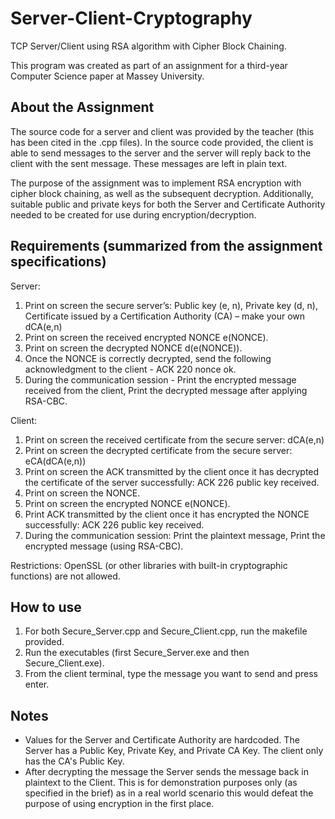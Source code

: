 # Server-Client-Cryptography
TCP Server/Client using RSA algorithm with Cipher Block Chaining.

This program was created as part of an assignment for a third-year Computer Science paper at Massey University. 

## About the Assignment

The source code for a server and client was provided by the teacher (this has been cited in the .cpp files). In the source code provided, the client is able to send messages to the server and the server will reply back to the client with the sent message. These messages are left in plain text.

The purpose of the assignment was to implement RSA encryption with cipher block chaining, as well as the subsequent decryption. 
Additionally, suitable public and private keys for both the Server and Certificate Authority needed to be created for use during encryption/decryption.

## Requirements (summarized from the assignment specifications)

Server:
1. Print on screen the secure server’s: Public key (e, n), Private key (d, n), Certificate issued by a Certification Authority (CA) – make your own dCA(e,n)
2. Print on screen the received encrypted NONCE e(NONCE).
3. Print on screen the decrypted NONCE d(e(NONCE)).
4. Once the NONCE is correctly decrypted, send the following acknowledgment to the client - ACK 220 nonce ok.
5. During the communication session - Print the encrypted message received from the client, Print the decrypted message after applying RSA-CBC.


Client:
1. Print on screen the received certificate from the secure server: dCA(e,n)
2. Print on screen the decrypted certificate from the secure server: eCA(dCA(e,n))
3. Print on screen the ACK transmitted by the client once it has decrypted the certificate of the server successfully: ACK 226 public key received.
4. Print on screen the NONCE.
5. Print on screen the encrypted NONCE e(NONCE).
6. Print ACK transmitted by the client once it has encrypted the NONCE successfully: ACK 226 public key received.
7. During the communication session: Print the plaintext message, Print the encrypted message (using RSA-CBC).


Restrictions:
OpenSSL (or other libraries with built-in cryptographic functions) are not allowed.


## How to use

1. For both Secure_Server.cpp and Secure_Client.cpp, run the makefile provided.
2. Run the executables (first Secure_Server.exe and then Secure_Client.exe).
3. From the client terminal, type the message you want to send and press enter.


## Notes
- Values for the Server and Certificate Authority are hardcoded. The Server has a Public Key, Private Key, and Private CA Key. The client only has the CA's Public Key.
- After decrypting the message the Server sends the message back in plaintext to the Client. This is for demonstration purposes only (as specified in the brief) as in a real world scenario this would defeat the purpose of using encryption in the first place.

